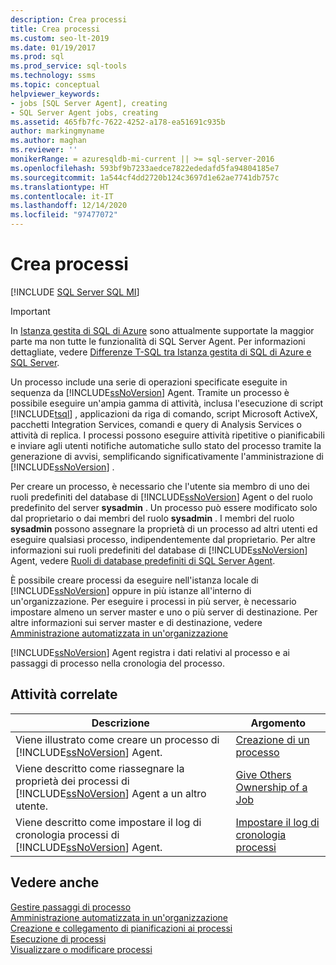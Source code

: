 ```yaml
---
description: Crea processi
title: Crea processi
ms.custom: seo-lt-2019
ms.date: 01/19/2017
ms.prod: sql
ms.prod_service: sql-tools
ms.technology: ssms
ms.topic: conceptual
helpviewer_keywords:
- jobs [SQL Server Agent], creating
- SQL Server Agent jobs, creating
ms.assetid: 465fb7fc-7622-4252-a178-ea51691c935b
author: markingmyname
ms.author: maghan
ms.reviewer: ''
monikerRange: = azuresqldb-mi-current || >= sql-server-2016
ms.openlocfilehash: 593bf9b7233aedce7822ededafd5fa94804185e7
ms.sourcegitcommit: 1a544cf4dd2720b124c3697d1e62ae7741db757c
ms.translationtype: HT
ms.contentlocale: it-IT
ms.lasthandoff: 12/14/2020
ms.locfileid: "97477072"
---
```

# <a name="create-jobs"></a>Crea processi
[!INCLUDE [SQL Server SQL MI](../../includes/applies-to-version/sql-asdbmi.md)]

> [!IMPORTANT]  
> In [Istanza gestita di SQL di Azure](/azure/sql-database/sql-database-managed-instance) sono attualmente supportate la maggior parte ma non tutte le funzionalità di SQL Server Agent. Per informazioni dettagliate, vedere [Differenze T-SQL tra Istanza gestita di SQL di Azure e SQL Server](/azure/sql-database/sql-database-managed-instance-transact-sql-information#sql-server-agent).

Un processo include una serie di operazioni specificate eseguite in sequenza da [!INCLUDE[ssNoVersion](../../includes/ssnoversion-md.md)] Agent. Tramite un processo è possibile eseguire un'ampia gamma di attività, inclusa l'esecuzione di script [!INCLUDE[tsql](../../includes/tsql-md.md)] , applicazioni da riga di comando, script Microsoft ActiveX, pacchetti Integration Services, comandi e query di Analysis Services o attività di replica. I processi possono eseguire attività ripetitive o pianificabili e inviare agli utenti notifiche automatiche sullo stato del processo tramite la generazione di avvisi, semplificando significativamente l'amministrazione di [!INCLUDE[ssNoVersion](../../includes/ssnoversion-md.md)] .  
  
Per creare un processo, è necessario che l'utente sia membro di uno dei ruoli predefiniti del database di [!INCLUDE[ssNoVersion](../../includes/ssnoversion-md.md)] Agent o del ruolo predefinito del server **sysadmin** . Un processo può essere modificato solo dal proprietario o dai membri del ruolo **sysadmin** . I membri del ruolo **sysadmin** possono assegnare la proprietà di un processo ad altri utenti ed eseguire qualsiasi processo, indipendentemente dal proprietario. Per altre informazioni sui ruoli predefiniti del database di [!INCLUDE[ssNoVersion](../../includes/ssnoversion-md.md)] Agent, vedere [Ruoli di database predefiniti di SQL Server Agent](../../ssms/agent/sql-server-agent-fixed-database-roles.md).  
  
È possibile creare processi da eseguire nell'istanza locale di [!INCLUDE[ssNoVersion](../../includes/ssnoversion-md.md)] oppure in più istanze all'interno di un'organizzazione. Per eseguire i processi in più server, è necessario impostare almeno un server master e uno o più server di destinazione. Per altre informazioni sui server master e di destinazione, vedere [Amministrazione automatizzata in un'organizzazione](../../ssms/agent/automated-administration-across-an-enterprise.md)  
  
[!INCLUDE[ssNoVersion](../../includes/ssnoversion-md.md)] Agent registra i dati relativi al processo e ai passaggi di processo nella cronologia del processo.  
  
## <a name="related-tasks"></a>Attività correlate  
  
|Descrizione|Argomento|  
|-|-|  
|Viene illustrato come creare un processo di [!INCLUDE[ssNoVersion](../../includes/ssnoversion-md.md)] Agent.|[Creazione di un processo](../../ssms/agent/create-a-job.md)|  
|Viene descritto come riassegnare la proprietà dei processi di [!INCLUDE[ssNoVersion](../../includes/ssnoversion-md.md)] Agent a un altro utente.|[Give Others Ownership of a Job](../../ssms/agent/give-others-ownership-of-a-job.md)|  
|Viene descritto come impostare il log di cronologia processi di [!INCLUDE[ssNoVersion](../../includes/ssnoversion-md.md)] Agent.|[Impostare il log di cronologia processi](../../ssms/agent/set-up-the-job-history-log.md)|  
  
## <a name="see-also"></a>Vedere anche  
[Gestire passaggi di processo](../../ssms/agent/manage-job-steps.md)  
[Amministrazione automatizzata in un'organizzazione](../../ssms/agent/automated-administration-across-an-enterprise.md)  
[Creazione e collegamento di pianificazioni ai processi](../../ssms/agent/create-and-attach-schedules-to-jobs.md)  
[Esecuzione di processi](../../ssms/agent/run-jobs.md)  
[Visualizzare o modificare processi](../../ssms/agent/view-or-modify-jobs.md)  
